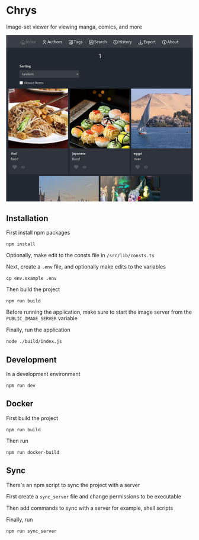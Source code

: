 # Chrys

Image-set viewer for viewing manga, comics, and more

![sample](./art/chrys.png)

## Installation

First install npm packages

    npm install

Optionally, make edit to the consts file in `/src/lib/consts.ts`

Next, create a `.env` file, and optionally make edits to the variables

    cp env.example .env

Then build the project

    npm run build

Before running the application, make sure to start the
image server from the `PUBLIC_IMAGE_SERVER` variable

Finally, run the application

    node ./build/index.js

## Development

In a development environment

    npm run dev

## Docker

First build the project

    npm run build

Then run

    npm run docker-build

## Sync

There's an npm script to sync the project with a server

First create a `sync_server` file and change permissions to be executable

Then add commands to sync with a server for example, shell scripts

Finally, run

    npm run sync_server